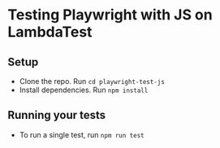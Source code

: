 # Testing Playwright with JS on LambdaTest

## Setup
* Clone the repo. Run `cd playwright-test-js`
* Install dependencies. Run `npm install`

## Running your tests
- To run a single test, run 
  ```npm run test```
